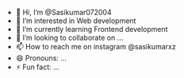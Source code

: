 - 👋 Hi, I’m @Sasikumar072004
- 👀 I’m interested in Web development
- 🌱 I’m currently learning Frontend development
- 💞️ I’m looking to collaborate on ...
- 📫 How to reach me on instagram @sasikumarxz
- 😄 Pronouns: ...
- ⚡ Fun fact: ...

<!---
Sasikumar072004/Sasikumar072004 is a ✨ special ✨ repository because its `README.md` (this file) appears on your GitHub profile.
You can click the Preview link to take a look at your changes.
--->
